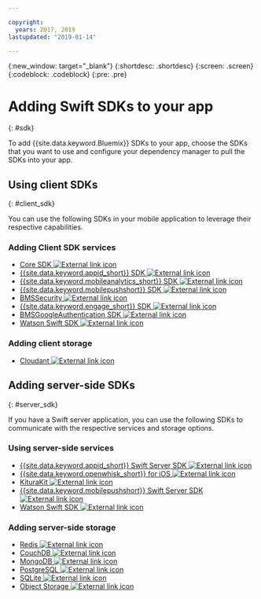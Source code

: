 ```yaml
---

copyright:
  years: 2017, 2019
lastupdated: "2019-01-14"

---
```

{:new_window: target="_blank"}
{:shortdesc: .shortdesc}
{:screen: .screen}
{:codeblock: .codeblock}
{:pre: .pre}

# Adding Swift SDKs to your app
{: #sdk}

To add {{site.data.keyword.Bluemix}} SDKs to your app, choose the SDKs that you want to use and configure your dependency manager to pull the SDKs into your app.

## Using client SDKs
{: #client_sdk}

You can use the following SDKs in your mobile application to leverage their respective capabilities.

### Adding Client SDK services
- [Core SDK ![External link icon](../icons/launch-glyph.svg "External link icon")](https://github.com/ibm-bluemix-mobile-services/bms-clientsdk-swift-core)
- [{{site.data.keyword.appid_short}} SDK ![External link icon](../icons/launch-glyph.svg "External link icon")](https://github.com/ibm-cloud-security/appid-clientsdk-swift)
- [{{site.data.keyword.mobileanalytics_short}} SDK ![External link icon](../icons/launch-glyph.svg "External link icon")](https://github.com/ibm-bluemix-mobile-services/bms-clientsdk-swift-analytics)
- [{{site.data.keyword.mobilepushshort}} SDK ![External link icon](../icons/launch-glyph.svg "External link icon")](https://github.com/ibm-bluemix-mobile-services/bms-clientsdk-swift-push)
- [BMSSecurity ![External link icon](../icons/launch-glyph.svg "External link icon")](https://github.com/ibm-bluemix-mobile-services/bms-clientsdk-swift-security)
- [{{site.data.keyword.engage_short}} SDK ![External link icon](../icons/launch-glyph.svg "External link icon")](https://github.com/ibm-bluemix-mobile-services/bms-clientsdk-swift-applaunch)
- [BMSGoogleAuthentication SDK ![External link icon](../icons/launch-glyph.svg "External link icon")](https://github.com/ibm-bluemix-mobile-services/bms-clientsdk-swift-security-googleauthentication)
- [Watson Swift SDK ![External link icon](../icons/launch-glyph.svg "External link icon")](https://github.com/watson-developer-cloud/swift-sdk)

### Adding client storage
- [Cloudant ![External link icon](../icons/launch-glyph.svg "External link icon")](https://github.com/cloudant/swift-cloudant)

## Adding server-side SDKs
{: #server_sdk}

If you have a Swift server application, you can use the following SDKs to communicate with the respective services and storage options.

### Using server-side services
- [{{site.data.keyword.appid_short}} Swift Server SDK ![External link icon](../icons/launch-glyph.svg "External link icon")](https://github.com/ibm-cloud-security/appid-serversdk-swift)
- [{{site.data.keyword.openwhisk_short}} for iOS ![External link icon](../icons/launch-glyph.svg "External link icon")](https://cloud.ibm.com/openwhisk/learn/ios-sdk)
- [KituraKit ![External link icon](../icons/launch-glyph.svg "External link icon")](https://github.com/IBM-Swift/KituraKit)
- [{{site.data.keyword.mobilepushshort}} Swift Server SDK ![External link icon](../icons/launch-glyph.svg "External link icon")](https://github.com/ibm-bluemix-mobile-services/bms-pushnotifications-serversdk-swift)
- [Watson Swift SDK ![External link icon](../icons/launch-glyph.svg "External link icon")](https://github.com/watson-developer-cloud/swift-sdk)

### Adding server-side storage
- [Redis ![External link icon](../icons/launch-glyph.svg "External link icon")](https://github.com/IBM-Swift/Kitura-redis)
- [CouchDB ![External link icon](../icons/launch-glyph.svg "External link icon")](https://github.com/IBM-Swift/Kitura-CouchDB)
- [MongoDB ![External link icon](../icons/launch-glyph.svg "External link icon")](https://github.com/OpenKitten/MongoKitten)
- [PostgreSQL ![External link icon](../icons/launch-glyph.svg "External link icon")](https://github.com/IBM-Swift/Swift-Kuery-PostgreSQL)
- [SQLite ![External link icon](../icons/launch-glyph.svg "External link icon")](https://github.com/IBM-Swift/Swift-Kuery-SQLite)
- [Object Storage ![External link icon](../icons/launch-glyph.svg "External link icon")](https://github.com/ibm-bluemix-mobile-services/bluemix-objectstorage-serversdk-swift)
